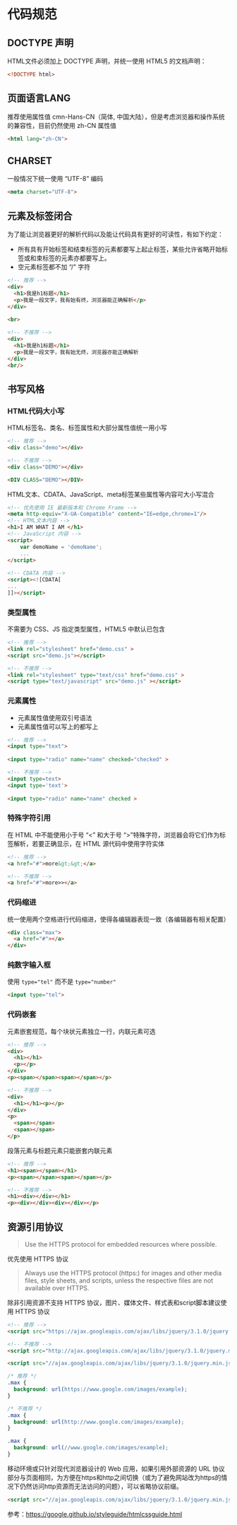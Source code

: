 # 代码规范

## DOCTYPE 声明

HTML文件必须加上 DOCTYPE 声明，并统一使用 HTML5 的文档声明：

```html
<!DOCTYPE html>
```

## 页面语言LANG

推荐使用属性值 cmn-Hans-CN（简体, 中国大陆），但是考虑浏览器和操作系统的兼容性，目前仍然使用 zh-CN 属性值

```html
<html lang="zh-CN">
```

## CHARSET

一般情况下统一使用 “UTF-8” 编码

```html
<meta charset="UTF-8">
```

## 元素及标签闭合

为了能让浏览器更好的解析代码以及能让代码具有更好的可读性，有如下约定：
* 所有具有开始标签和结束标签的元素都要写上起止标签，某些允许省略开始标签或和束标签的元素亦都要写上。
* 空元素标签都不加 “/” 字符

```html
<!-- 推荐 -->
<div>
  <h1>我是h1标题</h1>
  <p>我是一段文字，我有始有终，浏览器能正确解析</p>
</div>
	
<br>

<!-- 不推荐 -->
<div>
  <h1>我是h1标题</h1>
  <p>我是一段文字，我有始无终，浏览器亦能正确解析
</div>
<br/>
```

## 书写风格

### HTML代码大小写

HTML标签名、类名、标签属性和大部分属性值统一用小写

```html
<!-- 推荐 -->
<div class="demo"></div>

<!-- 不推荐 -->
<div class="DEMO"></div>

<DIV CLASS="DEMO"></DIV>
```
HTML文本、CDATA、JavaScript、meta标签某些属性等内容可大小写混合

```html
<!-- 优先使用 IE 最新版本和 Chrome Frame -->
<meta http-equiv="X-UA-Compatible" content="IE=edge,chrome=1"/>
<!-- HTML文本内容 -->
<h1>I AM WHAT I AM </h1>
<!-- JavaScript 内容 -->
<script>
	var demoName = 'demoName';
	...
</script>
	
<!-- CDATA 内容 -->
<script><![CDATA[
...
]]></script>
```

### 类型属性

不需要为 CSS、JS 指定类型属性，HTML5 中默认已包含

```html
<!-- 推荐 -->
<link rel="stylesheet" href="demo.css" >
<script src="demo.js"></script>

<!-- 不推荐 -->
<link rel="stylesheet" type="text/css" href="demo.css" >
<script type="text/javascript" src="demo.js" ></script>
```

### 元素属性

* 元素属性值使用双引号语法
* 元素属性值可以写上的都写上

```html
<!-- 推荐 -->
<input type="text">
	
<input type="radio" name="name" checked="checked" >

<!-- 不推荐 -->
<input type=text>	
<input type='text'>
	
<input type="radio" name="name" checked >
```

### 特殊字符引用

在 HTML 中不能使用小于号 “<” 和大于号 “>”特殊字符，浏览器会将它们作为标签解析，若要正确显示，在 HTML 源代码中使用字符实体

```html
<!-- 推荐 -->
<a href="#">more&gt;&gt;</a>

<!-- 不推荐 -->
<a href="#">more>></a>
```

### 代码缩进

统一使用两个空格进行代码缩进，使得各编辑器表现一致（各编辑器有相关配置）

```html
<div class="max">
  <a href="#"></a>
</div>
```

### 纯数字输入框

使用 `type="tel"` 而不是 `type="number"`

```html
<input type="tel">
```

### 代码嵌套

元素嵌套规范，每个块状元素独立一行，内联元素可选

```html
<!-- 推荐 -->
<div>
  <h1></h1>
  <p></p>
</div>	
<p><span></span><span></span></p>

<!-- 不推荐 -->
<div>
  <h1></h1><p></p>
</div>	
<p> 
  <span></span>
  <span></span>
</p>
```

段落元素与标题元素只能嵌套内联元素

```html
<!-- 推荐 -->
<h1><span></span></h1>
<p><span></span><span></span></p>

<!-- 不推荐 -->
<h1><div></div></h1>
<p><div></div><div></div></p>
```

## 资源引用协议

> Use the HTTPS protocol for embedded resources where possible.

优先使用 HTTPS 协议

> Always use the HTTPS protocol (https:) for images and other media files, style sheets, and scripts, unless the respective files are not available over HTTPS.

除非引用资源不支持 HTTPS 协议，图片、媒体文件、样式表和script脚本建议使用 HTTPS 协议

```html
<!-- 推荐 -->
<script src="https://ajax.googleapis.com/ajax/libs/jquery/3.1.0/jquery.min.js"></script>

<!-- 不推荐 -->
<script src="http://ajax.googleapis.com/ajax/libs/jquery/3.1.0/jquery.min.js"></script>

<script src="//ajax.googleapis.com/ajax/libs/jquery/3.1.0/jquery.min.js"></script>

```

```css
/* 推荐 */
.max {
  background: url(https://www.google.com/images/example);
}

/* 不推荐 */
.max {
  background: url(http://www.google.com/images/example);
}

.max {
  background: url(//www.google.com/images/example);
}
```

移动环境或只针对现代浏览器设计的 Web 应用，如果引用外部资源的 URL 协议部分与页面相同，为方便在https和http之间切换（或为了避免网站改为https的情况下仍然访问http资源而无法访问的问题），可以省略协议前缀。

```html
<script src="//ajax.googleapis.com/ajax/libs/jquery/3.1.0/jquery.min.js"></script>
```

参考：https://google.github.io/styleguide/htmlcssguide.html

